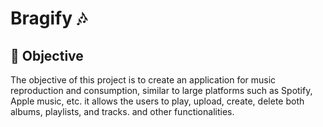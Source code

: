 # Bragify 🎶

## 🚀 Objective 
The objective of this project is to create an application for music reproduction and consumption, similar to large platforms such as Spotify, Apple music, etc. it allows the users to play, upload, create, delete both albums, playlists, and tracks. and other functionalities.

## 
